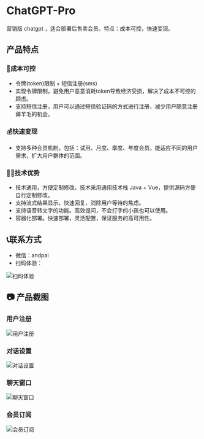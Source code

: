 # ChatGPT-Pro
营销版 chatgpt ，适合部署后售卖会员。特点：成本可控，快速变现。

## 产品特点

### 🚀成本可控

- 令牌(token)限制 +  短信注册(sms)
- 实现令牌限制，避免用户恶意消耗token导致经济受损，解决了成本不可控的顾虑。
- 支持短信注册，用户可以通过短信验证码的方式进行注册，减少用户随意注册薅羊毛的机会。

### 💰快速变现

- 支持多种会员机制，包括：试用、月度、季度、年度会员。能适应不同的用户需求，扩大用户群体的范围。

### 👨‍💻技术优势

- 技术通用，方便定制修改。技术采用通用技术栈 Java + Vue，提供源码方便自行定制修改。
- 支持流式结果显示。快速回复，消除用户等待的焦虑。
- 支持语音转文字的功能。高效提问，不会打字的小孩也可以使用。
- 容器化部署。快速部署，灵活配置，保证服务的高可用性。

## 📞联系方式

- 微信：andpai
- 扫码体验： 

![[扫码体验](https://ai-chat-gpt.cn/#/register)](./images/qr.png "扫码体验")

## 📷 产品截图

### 用户注册
![[用户注册](https://ai-chat-gpt.cn/)](./images/1-register.png "用户注册")

### 对话设置
![[对话设置](https://ai-chat-gpt.cn/)](./images/2-setting.png "对话设置")

### 聊天窗口
![[聊天窗口](https://ai-chat-gpt.cn/)](./images/3-chat.png "聊天窗口")

### 会员订阅
![[会员订阅](https://ai-chat-gpt.cn/)](./images/4-subscription.png "会员订阅")
